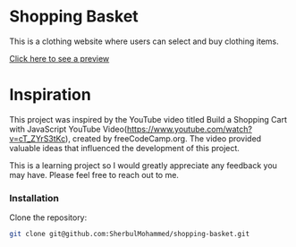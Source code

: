 # Shopping Basket

This is a clothing website where users can select and buy clothing items.

[Click here to see a preview](http://127.0.0.1:5500/index.html)

# Inspiration

This project was inspired by the YouTube video titled Build a Shopping Cart with JavaScript YouTube Video(https://www.youtube.com/watch?v=cT_ZYrS3tKc), created by freeCodeCamp.org. The video provided valuable ideas that influenced the development of this project.

This is a learning project so I would greatly appreciate any feedback you may have. Please feel free to reach out to me.

### Installation

Clone the repository:
```bash
git clone git@github.com:SherbulMohammed/shopping-basket.git





